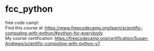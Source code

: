 # fcc_python   
free code camp!   
Find this course at :https://www.freecodecamp.org/learn/scientific-computing-with-python/#python-for-everybody      
My course certification: https://freecodecamp.org/certification/Susan-Andrews/scientific-computing-with-python-v7  
